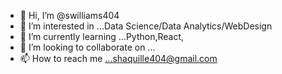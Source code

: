 - 👋 Hi, I’m @swilliams404
- 👀 I’m interested in ...Data Science/Data Analytics/WebDesign
- 🌱 I’m currently learning ...Python,React,
- 💞️ I’m looking to collaborate on ...
- 📫 How to reach me ...shaquille404@gmail.com

<!---
swilliams404/swilliams404 is a ✨ special ✨ repository because its `README.md` (this file) appears on your GitHub profile.
You can click the Preview link to take a look at your changes.
--->
